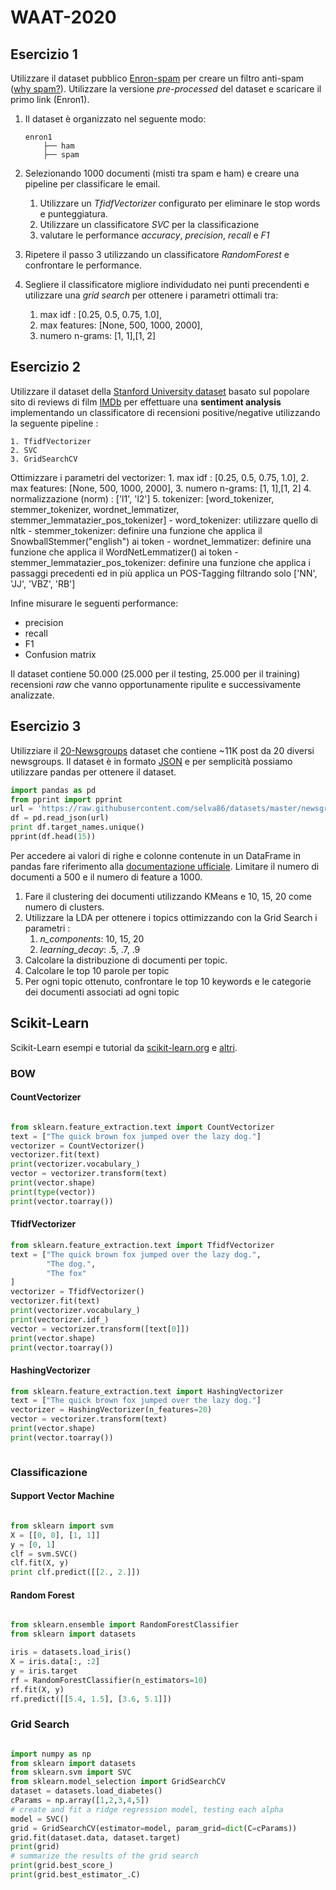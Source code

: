 # WAAT-2020


## Esercizio 1

Utilizzare il dataset pubblico [Enron-spam](http://www2.aueb.gr/users/ion/data/enron-spam/) per
creare un filtro anti-spam ([why spam?](https://www.youtube.com/watch?v=9OVKXIfrGJE&t=27s)). 
Utilizzare la versione _pre-processed_ del dataset e scaricare il primo link (Enron1).

1. Il dataset è organizzato nel seguente modo:

    ```
    enron1
        ├── ham
        ├── spam
    ```

3. Selezionando 1000 documenti (misti tra spam e ham) e creare una pipeline per classificare le email.
    1. Utilizzare un *TfidfVectorizer* configurato per eliminare le stop words e punteggiatura.
    2. Utilizzare un classificatore *SVC* per la classificazione
    3. valutare le performance _accuracy_, _precision_, _recall_ e _F1_
    
4. Ripetere il passo 3 utilizzando un classificatore *RandomForest* e confrontare le performance.

5. Segliere il classificatore migliore individudato nei punti precendenti e utilizzare una *grid search* per 
ottenere i parametri ottimali tra:
    1. max idf : [0.25, 0.5, 0.75, 1.0],
    2. max features: [None, 500, 1000, 2000],
    3. numero n-grams: [1, 1],[1, 2]

## Esercizio 2

Utilizzare il dataset della [Stanford University dataset](https://ai.stanford.edu/~amaas/data/sentiment/) basato sul 
popolare sito di reviews di film [IMDb](https://www.imdb.com/) per effettuare una __sentiment analysis__ implementando 
un classificatore di recensioni positive/negative utilizzando la seguente pipeline :

    1. TfidfVectorizer
    2. SVC
    3. GridSearchCV

Ottimizzare i parametri del vectorizer:
    1. max idf : [0.25, 0.5, 0.75, 1.0],
    2. max features: [None, 500, 1000, 2000],
    3. numero n-grams: [1, 1],[1, 2]
    4. normalizzazione (norm) : ['l1', 'l2']
    5. tokenizer: [word_tokenizer, stemmer_tokenizer, wordnet_lemmatizer, stemmer_lemmatazier_pos_tokenizer]
        - word_tokenizer: utilizzare quello di nltk
        - stemmer_tokenizer: definire una funzione che applica il SnowballStemmer("english") ai token
        - wordnet_lemmatizer: definire una funzione che applica il WordNetLemmatizer() ai token
        - stemmer_lemmatazier_pos_tokenizer: definire una funzione che applica i passaggi precedenti ed in più applica un POS-Tagging filtrando solo  ['NN', 'JJ', 'VBZ', 'RB']

Infine misurare le seguenti performance:
   - precision
   - recall
   - F1
   - Confusion matrix

Il dataset contiene 50.000 (25.000 per il testing, 25.000 per il training) recensioni _raw_ che 
vanno opportunamente ripulite e successivamente analizzate.



## Esercizio 3

Utilizziare il [20-Newsgroups](https://raw.githubusercontent.com/selva86/datasets/master/newsgroups.json) dataset
che contiene ~11K post da 20 diversi newsgroups. Il dataset è in formato [JSON](https://it.wikipedia.org/wiki/JavaScript_Object_Notation)
e per semplicità possiamo utilizzare pandas per ottenere il dataset.

```python
import pandas as pd
from pprint import pprint
url = 'https://raw.githubusercontent.com/selva86/datasets/master/newsgroups.json'
df = pd.read_json(url)
print df.target_names.unique() 
pprint(df.head(15))
```
Per accedere ai valori di righe e colonne contenute in un DataFrame in pandas fare riferimento
alla [documentazione ufficiale](https://pandas.pydata.org/pandas-docs/stable/user_guide/indexing.html).
Limitare il numero di documenti a 500 e il numero di feature a 1000.

1. Fare il clustering dei documenti utilizzando KMeans e 10, 15, 20 come numero di clusters.
2. Utilizzare la LDA per ottenere i topics ottimizzando con la Grid Search i parametri :
    1. _n_components_: 10, 15, 20
    2. _learning_decay_: .5, .7, .9
3. Calcolare la distribuzione di documenti per topic.
4. Calcolare le top 10 parole per topic
5. Per ogni topic ottenuto, confrontare le top 10 keywords e le categorie dei documenti associati ad
ogni topic





## Scikit-Learn

Scikit-Learn esempi e tutorial da [scikit-learn.org](http://scikit-learn.org/stable/tutorial/index.html) e [altri](https://www.machinelearningplus.com/nlp/topic-modeling-python-sklearn-examples/).

### BOW

#### CountVectorizer

```python

from sklearn.feature_extraction.text import CountVectorizer
text = ["The quick brown fox jumped over the lazy dog."]
vectorizer = CountVectorizer()
vectorizer.fit(text)
print(vectorizer.vocabulary_)
vector = vectorizer.transform(text)
print(vector.shape)
print(type(vector))
print(vector.toarray())

```

#### TfidfVectorizer

```python
from sklearn.feature_extraction.text import TfidfVectorizer
text = ["The quick brown fox jumped over the lazy dog.",
        "The dog.",
        "The fox"
]
vectorizer = TfidfVectorizer()
vectorizer.fit(text)
print(vectorizer.vocabulary_)
print(vectorizer.idf_)
vector = vectorizer.transform([text[0]])
print(vector.shape)
print(vector.toarray())

```


#### HashingVectorizer

```python
from sklearn.feature_extraction.text import HashingVectorizer
text = ["The quick brown fox jumped over the lazy dog."]
vectorizer = HashingVectorizer(n_features=20)
vector = vectorizer.transform(text)
print(vector.shape)
print(vector.toarray())



```

### Classificazione

#### Support Vector Machine

```python

from sklearn import svm
X = [[0, 0], [1, 1]]
y = [0, 1]
clf = svm.SVC()
clf.fit(X, y)
print clf.predict([[2., 2.]])

```

#### Random Forest

```python

from sklearn.ensemble import RandomForestClassifier
from sklearn import datasets

iris = datasets.load_iris()
X = iris.data[:, :2]
y = iris.target
rf = RandomForestClassifier(n_estimators=10)
rf.fit(X, y)
rf.predict([[5.4, 1.5], [3.6, 5.1]])

```

### Grid Search

```python

import numpy as np
from sklearn import datasets
from sklearn.svm import SVC
from sklearn.model_selection import GridSearchCV
dataset = datasets.load_diabetes()
cParams = np.array([1,2,3,4,5])
# create and fit a ridge regression model, testing each alpha
model = SVC()
grid = GridSearchCV(estimator=model, param_grid=dict(C=cParams))
grid.fit(dataset.data, dataset.target)
print(grid)
# summarize the results of the grid search
print(grid.best_score_)
print(grid.best_estimator_.C)
```


